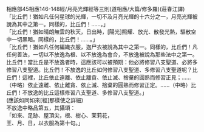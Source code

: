 相應部45相應146-148經/月亮光輝經等三則(道相應/大篇/修多羅)(莊春江譯)  
「比丘們！猶如凡任何星球的光輝，一切不及月亮光輝的十六分之一，月亮光輝被說為其中之第一。同樣的，比丘們！……。」  
「比丘們！猶如晴朗無雲的秋天，日出時，[陽光]照耀、放光、散發光熱，驅散空中一切黑暗。同樣的，比丘們！……。」  
「比丘們！猶如凡任何編織衣服，迦尸衣被說為其中之第一。同樣的，比丘們！凡任何善法，一切以不放逸為根、以不放逸為會合，不放逸被說為那些法中之第一。  
比丘們！當比丘是不放逸者時，這應該可以被預期：他必將修習八支聖道、必將多修習八支聖道。比丘們！不放逸的比丘如何修習八支聖道、多修習八支聖道呢？比丘們！這裡，比丘依止遠離、依止離貪、依止滅、捨棄的圓熟而修習正見；……（中略）依止遠離、依止離貪、依止滅、捨棄的圓熟而修習正定。……（中略）比丘們！不放逸的比丘這樣修習八支聖道、多修習八支聖道。」  
(應該如同如來[經]那樣使之詳細)  
不放逸中略品第五，其攝頌：  
「如來、足跡、屋頂尖，根、樹心、茉莉花，  
王、月、日，以衣服為第十句。」  
  
  
